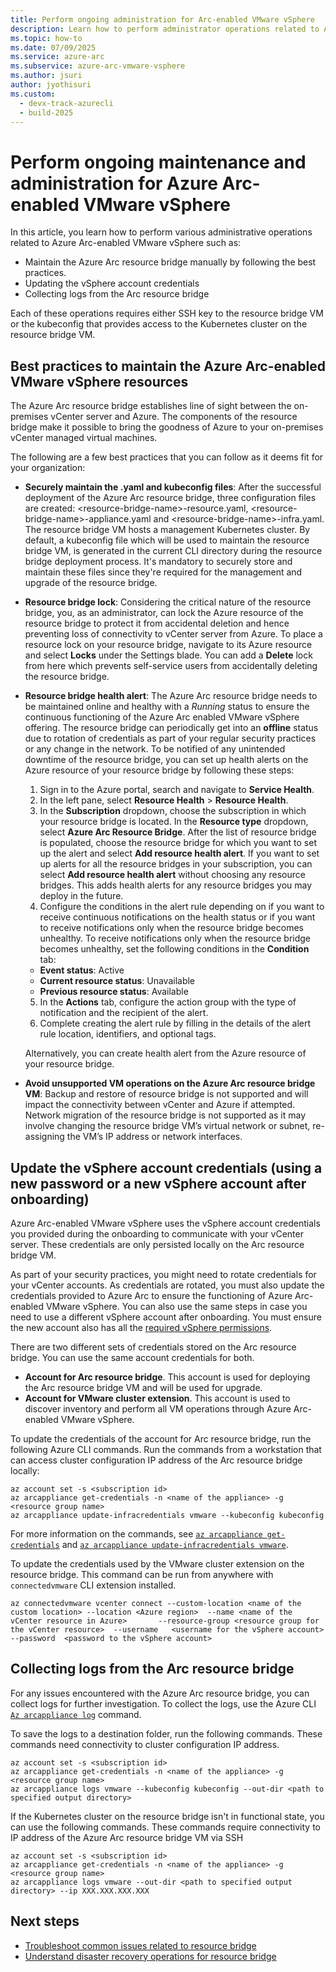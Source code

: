 ```yaml
---
title: Perform ongoing administration for Arc-enabled VMware vSphere
description: Learn how to perform administrator operations related to Azure Arc-enabled VMware vSphere
ms.topic: how-to 
ms.date: 07/09/2025
ms.service: azure-arc
ms.subservice: azure-arc-vmware-vsphere
ms.author: jsuri
author: jyothisuri
ms.custom:
  - devx-track-azurecli
  - build-2025
---
```


# Perform ongoing maintenance and administration for Azure Arc-enabled VMware vSphere

In this article, you learn how to perform various administrative operations related to Azure Arc-enabled VMware vSphere such as:

- Maintain the Azure Arc resource bridge manually by following the best practices.
- Updating the vSphere account credentials
- Collecting logs from the Arc resource bridge

Each of these operations requires either SSH key to the resource bridge VM or the kubeconfig that provides access to the Kubernetes cluster on the resource bridge VM.

## Best practices to maintain the Azure Arc-enabled VMware vSphere resources 

The Azure Arc resource bridge establishes line of sight between the on-premises vCenter server and Azure. The components of the resource bridge make it possible to bring the goodness of Azure to your on-premises vCenter managed virtual machines. 

The following are a few best practices that you can follow as it deems fit for your organization: 

- **Securely maintain the .yaml and kubeconfig files**: After the successful deployment of the Azure Arc resource bridge, three configuration files are created: \<resource-bridge-name\>-resource.yaml, \<resource-bridge-name\>-appliance.yaml and \<resource-bridge-name\>-infra.yaml. The resource bridge VM hosts a management Kubernetes cluster. By default, a kubeconfig file which will be used to maintain the resource bridge VM, is generated in the current CLI directory during the resource bridge deployment process. It's mandatory to securely store and maintain these files since they're required for the management and upgrade of the resource bridge. 

- **Resource bridge lock**: Considering the critical nature of the resource bridge, you, as an administrator, can lock the Azure resource of the resource bridge to protect it from accidental deletion and hence preventing loss of connectivity to vCenter server from Azure. To place a resource lock on your resource bridge, navigate to its Azure resource and select **Locks** under the Settings blade. You can add a **Delete** lock from here which prevents self-service users from accidentally deleting the resource bridge. 

- **Resource bridge health alert**: The Azure Arc resource bridge needs to be maintained online and healthy with a *Running* status to ensure the continuous functioning of the Azure Arc enabled VMware vSphere offering. The resource bridge can periodically get into an **offline** status due to rotation of credentials as part of your regular security practices or any change in the network. To be notified of any unintended downtime of the resource bridge, you can set up health alerts on the Azure resource of your resource bridge by following these steps: 

   1. Sign in to the Azure portal, search and navigate to **Service Health**.
   2. In the left pane, select **Resource Health** > **Resource Health**.
   3. In the **Subscription** dropdown, choose the subscription in which your resource bridge is located. In the **Resource type** dropdown, select **Azure Arc Resource Bridge**. After the list of resource bridge is populated, choose the resource bridge for which you want to set up the alert and select **Add resource health alert**. If you want to set up alerts for all the resource bridges in your subscription, you can select **Add resource health alert** without choosing any resource bridges. This adds health alerts for any resource bridges you may deploy in the future.
   4. Configure the conditions in the alert rule depending on if you want to receive continuous notifications on the health status or if you want to receive notifications only when the resource bridge becomes unhealthy. To receive notifications only when the resource bridge becomes unhealthy, set the following conditions in the **Condition** tab: 
     - **Event status**: Active
     - **Current resource status**: Unavailable
     - **Previous resource status**: Available 

   5. In the **Actions** tab, configure the action group with the type of notification and the recipient of the alert. 
   6. Complete creating the alert rule by filling in the details of the alert rule location, identifiers, and optional tags. 
   
   Alternatively, you can create health alert from the Azure resource of your resource bridge. 

- **Avoid unsupported VM operations on the Azure Arc resource bridge VM**: Backup and restore of resource bridge is not supported and will impact the connectivity between vCenter and Azure if attempted. Network migration of the resource bridge is not supported as it may involve changing the resource bridge VM’s virtual network or subnet, re-assigning the VM’s IP address or network interfaces. 

## Update the vSphere account credentials (using a new password or a new vSphere account after onboarding)

Azure Arc-enabled VMware vSphere uses the vSphere account credentials you provided during the onboarding to communicate with your vCenter server. These credentials are only persisted locally on the Arc resource bridge VM.

As part of your security practices, you might need to rotate credentials for your vCenter accounts. As credentials are rotated, you must also update the credentials provided to Azure Arc to ensure the functioning of Azure Arc-enabled VMware vSphere. You can also use the same steps in case you need to use a different vSphere account after onboarding. You must ensure the new account also has all the [required vSphere permissions](support-matrix-for-arc-enabled-vmware-vsphere.md#required-vsphere-account-privileges).

There are two different sets of credentials stored on the Arc resource bridge. You can use the same account credentials for both.

- **Account for Arc resource bridge**. This account is used for deploying the Arc resource bridge VM and will be used for upgrade.
- **Account for VMware cluster extension**. This account is used to discover inventory and perform all VM operations through Azure Arc-enabled VMware vSphere.

To update the credentials of the account for Arc resource bridge, run the following Azure CLI commands. Run the commands from a workstation that can access cluster configuration IP address of the Arc resource bridge locally:

```azurecli
az account set -s <subscription id>
az arcappliance get-credentials -n <name of the appliance> -g <resource group name> 
az arcappliance update-infracredentials vmware --kubeconfig kubeconfig
```
For more information on the commands, see [`az arcappliance get-credentials`](/cli/azure/arcappliance#az-arcappliance-get-credentials) and [`az arcappliance update-infracredentials vmware`](/cli/azure/arcappliance/update-infracredentials#az-arcappliance-update-infracredentials-vmware).


To update the credentials used by the VMware cluster extension on the resource bridge. This command can be run from anywhere with `connectedvmware` CLI extension installed.

```azurecli
az connectedvmware vcenter connect --custom-location <name of the custom location> --location <Azure region>  --name <name of the vCenter resource in Azure>       --resource-group <resource group for the vCenter resource>  --username   <username for the vSphere account>  --password  <password to the vSphere account>
```

## Collecting logs from the Arc resource bridge

For any issues encountered with the Azure Arc resource bridge, you can collect logs for further investigation. To collect the logs, use the Azure CLI [`Az arcappliance log`](/cli/azure/arcappliance/logs#az-arcappliance-logs-vmware) command.

To save the logs to a destination folder, run the following commands. These commands need connectivity to cluster configuration IP address.

```azurecli
az account set -s <subscription id>
az arcappliance get-credentials -n <name of the appliance> -g <resource group name> 
az arcappliance logs vmware --kubeconfig kubeconfig --out-dir <path to specified output directory>
```

If the Kubernetes cluster on the resource bridge isn't in functional state, you can use the following commands. These commands require connectivity to IP address of the Azure Arc resource bridge VM via SSH

```azurecli
az account set -s <subscription id>
az arcappliance get-credentials -n <name of the appliance> -g <resource group name> 
az arcappliance logs vmware --out-dir <path to specified output directory> --ip XXX.XXX.XXX.XXX
```

## Next steps

- [Troubleshoot common issues related to resource bridge](../resource-bridge/troubleshoot-resource-bridge.md)
- [Understand disaster recovery operations for resource bridge](recover-from-resource-bridge-deletion.md)
